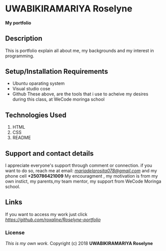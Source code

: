 # UWABIKIRAMARIYA Roselyne
#### My portfolio
## Description
This is portfolio explain all about me, my backgrounds and my interest in programming.
## Setup/Installation Requirements
* Ubuntu oparating system
* Visual studio cose
* Github
These above, are the tools that i use to acheive my desires during this class, at WeCode moringa school
## Technologies Used
1. HTML
2. CSS
3. README
## Support and contact details
I appreciate everyone's support through comment or connection.
if you want to do so, reach me at email: *mariadelarosita078@gmail.com*
and my phone cell **+250786421009**
My encouragment , my motivation is from my own instict, my parents,my team mentor, my support from WeCode Moringa school.
## Links
If you want to access my work just click *https://github.com/roxaline/Roselyne-portfolio*
### License
*This is my own work.*
Copyright (c) 2018 **UWABIKIRAMARIYA Roselyne**